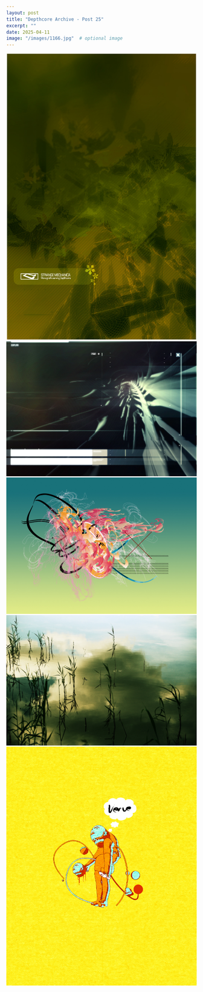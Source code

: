 ```yaml
---
layout: post
title: "Depthcore Archive - Post 25"
excerpt: ""
date: 2025-04-11
image: "/images/1166.jpg"  # optional image
---
```


<img src="/images/1166.jpg">
<img src="/images/1167.jpg" alt="1167.jpg"/>
<img src="/images/1168.jpg" alt="1168.jpg"/>
<img src="/images/1169.jpg" alt="1169.jpg"/>
<img src="/images/1170.jpg" alt="1170.jpg"/>
